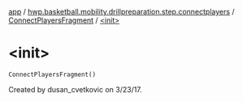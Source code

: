 [app](../../index.md) / [hwp.basketball.mobility.drillpreparation.step.connectplayers](../index.md) / [ConnectPlayersFragment](index.md) / [&lt;init&gt;](.)

# &lt;init&gt;

`ConnectPlayersFragment()`

Created by dusan_cvetkovic on 3/23/17.

